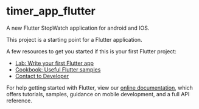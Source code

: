 # timer_app_flutter

A new Flutter StopWatch application for android and IOS.

This project is a starting point for a Flutter application.

A few resources to get you started if this is your first Flutter project:

- [Lab: Write your first Flutter app](https://flutter.dev/docs/get-started/codelab)
- [Cookbook: Useful Flutter samples](https://flutter.dev/docs/cookbook)
- [Contact to Developer](http://facebook.com/aalhabib001)

For help getting started with Flutter, view our
[online documentation](https://flutter.dev/docs), which offers tutorials,
samples, guidance on mobile development, and a full API reference.
